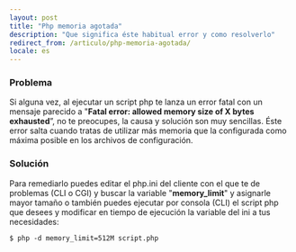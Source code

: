 ```yaml
---
layout: post
title: "Php memoria agotada"
description: "Que significa éste habitual error y como resolverlo"
redirect_from: /articulo/php-memoria-agotada/
locale: es
---
```


### Problema
Si alguna vez, al ejecutar un script php te lanza un error fatal con un mensaje parecido a "**Fatal error: allowed memory size of X bytes exhausted**”, no te preocupes, la causa y solución son muy sencillas. Éste error salta cuando tratas de utilizar más memoria que la configurada como máxima posible en los archivos de configuración.

### Solución
Para remediarlo puedes editar el php.ini del cliente con el que te de problemas (CLI o CGI) y buscar la variable "**memory_limit**" y asignarle mayor tamaño o también puedes ejecutar por consola (CLI) el script php que desees y modificar en tiempo de ejecución la variable del ini a tus necesidades:

    $ php -d memory_limit=512M script.php
